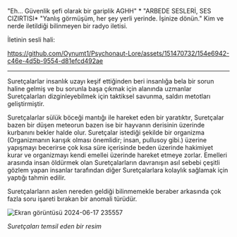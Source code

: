 "Eh... Güvenlik şefi olarak bir gariplik AGHH" * "ARBEDE SESLERİ, SES CIZIRTISI* "Yanlış görmüşüm, her şey yerli yerinde. İşinize dönün." Kim ve nerde iletildiği bilinmeyen bir radyo iletisi.

İletinin sesli hali:


https://github.com/Oynumt1/Psychonaut-Lore/assets/151470732/154e6942-c46e-4d5b-9554-d81efcd492ae



***

Suretçalarlar insanlık uzayı keşif ettiğinden beri insanlığa bela bir sorun haline gelmiş ve bu sorunla başa çıkmak için alanında uzmanlar Suretçalarları dizginleyebilmek için taktiksel savunma, saldırı metotları geliştirmiştir.

Suretçalarlar sülük böceği mantığı ile hareket eden bir yaratıktır, Suretçalar bazen bir düşen meteorun bazen ise bir hayvanın derisinin üzerinde kurbanını bekler halde olur. Suretçalar istediği şekilde bir organizma (Organizmanın karışık olması önemlidir; insan, pullusoy gibi.) üzerine yapışmayı becerirse çok kısa süre içerisinde beden üzerinde hakimiyet kurar ve organizmayı kendi emellei üzerinde hareket etmeye zorlar. Emelleri arasında insan öldürmek olan Suretçalarların davranışın asıl sebebi çeşitli gözlem yapan insanlar tarafından diğer Suretçalarlara kolaylık sağlamak için yaptığı tahmin edilir.

Suretçalarların aslen nereden geldiği bilinmemekle beraber arkasında çok fazla soru işareti bırakan bir anomali türüdür.

![Ekran görüntüsü 2024-06-17 235557](https://github.com/Oynumt1/Psychonaut-Lore/assets/151470732/9eeca009-ae19-4478-9612-f071baa7be59)

*Suretçaları temsil eden bir resim*
